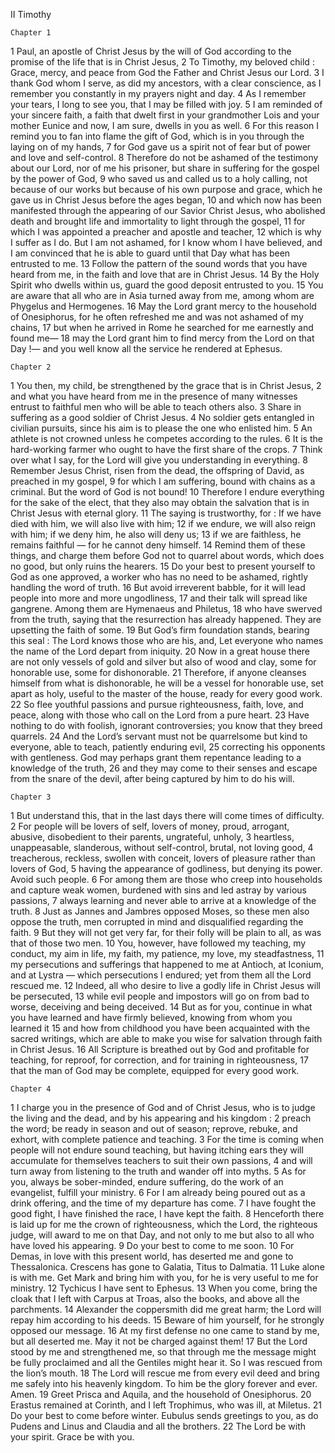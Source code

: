 II Timothy

	Chapter 1

1	Paul, an apostle of Christ Jesus by the will of God according to the promise of the life that is in Christ Jesus,
2	To Timothy, my beloved child : Grace, mercy, and peace from God the Father and Christ Jesus our Lord.
3	I thank God whom I serve, as did my ancestors, with a clear conscience, as I remember you constantly in my prayers night and day.
4	As I remember your tears, I long to see you, that I may be filled with joy.
5	I am reminded of your sincere faith, a faith that dwelt first in your grandmother Lois and your mother Eunice and now, I am sure, dwells in you as well.
6	For this reason I remind you to fan into flame the gift of God, which is in you through the laying on of my hands,
7	for God gave us a spirit not of fear but of power and love and self-control.
8	Therefore do not be ashamed of the testimony about our Lord, nor of me his prisoner, but share in suffering for the gospel by the power of God,
9	who saved us and called us to a holy calling, not because of our works but because of his own purpose and grace, which he gave us in Christ Jesus before the ages began,
10	and which now has been manifested through the appearing of our Savior Christ Jesus, who abolished death and brought life and immortality to light through the gospel,
11	for which I was appointed a preacher and apostle and teacher,
12	which is why I suffer as I do. But I am not ashamed, for I know whom I have believed, and I am convinced that he is able to guard until that Day what has been entrusted to me.
13	Follow the pattern of the sound words that you have heard from me, in the faith and love that are in Christ Jesus.
14	By the Holy Spirit who dwells within us, guard the good deposit entrusted to you.
15	You are aware that all who are in Asia turned away from me, among whom are Phygelus and Hermogenes.
16	May the Lord grant mercy to the household of Onesiphorus, for he often refreshed me and was not ashamed of my chains,
17	but when he arrived in Rome he searched for me earnestly and found me—
18	may the Lord grant him to find mercy from the Lord on that Day !— and you well know all the service he rendered at Ephesus.

	Chapter 2

1	You then, my child, be strengthened by the grace that is in Christ Jesus,
2	and what you have heard from me in the presence of many witnesses entrust to faithful men who will be able to teach others also.
3	Share in suffering as a good soldier of Christ Jesus.
4	No soldier gets entangled in civilian pursuits, since his aim is to please the one who enlisted him.
5	An athlete is not crowned unless he competes according to the rules.
6	It is the hard-working farmer who ought to have the first share of the crops.
7	Think over what I say, for the Lord will give you understanding in everything.
8	Remember Jesus Christ, risen from the dead, the offspring of David, as preached in my gospel,
9	for which I am suffering, bound with chains as a criminal. But the word of God is not bound!
10	Therefore I endure everything for the sake of the elect, that they also may obtain the salvation that is in Christ Jesus with eternal glory.
11	The saying is trustworthy, for : If we have died with him, we will also live with him;
12	if we endure, we will also reign with him; if we deny him, he also will deny us;
13	if we are faithless, he remains faithful — for he cannot deny himself.
14	Remind them of these things, and charge them before God not to quarrel about words, which does no good, but only ruins the hearers.
15	Do your best to present yourself to God as one approved, a worker who has no need to be ashamed, rightly handling the word of truth.
16	But avoid irreverent babble, for it will lead people into more and more ungodliness,
17	and their talk will spread like gangrene. Among them are Hymenaeus and Philetus,
18	who have swerved from the truth, saying that the resurrection has already happened. They are upsetting the faith of some.
19	But God’s firm foundation stands, bearing this seal : The Lord knows those who are his, and, Let everyone who names the name of the Lord depart from iniquity.
20	Now in a great house there are not only vessels of gold and silver but also of wood and clay, some for honorable use, some for dishonorable.
21	Therefore, if anyone cleanses himself from what is dishonorable, he will be a vessel for honorable use, set apart as holy, useful to the master of the house, ready for every good work.
22	So flee youthful passions and pursue righteousness, faith, love, and peace, along with those who call on the Lord from a pure heart.
23	Have nothing to do with foolish, ignorant controversies; you know that they breed quarrels.
24	And the Lord’s servant must not be quarrelsome but kind to everyone, able to teach, patiently enduring evil,
25	correcting his opponents with gentleness. God may perhaps grant them repentance leading to a knowledge of the truth,
26	and they may come to their senses and escape from the snare of the devil, after being captured by him to do his will.

	Chapter 3

1	But understand this, that in the last days there will come times of difficulty.
2	For people will be lovers of self, lovers of money, proud, arrogant, abusive, disobedient to their parents, ungrateful, unholy,
3	heartless, unappeasable, slanderous, without self-control, brutal, not loving good,
4	treacherous, reckless, swollen with conceit, lovers of pleasure rather than lovers of God,
5	having the appearance of godliness, but denying its power. Avoid such people.
6	For among them are those who creep into households and capture weak women, burdened with sins and led astray by various passions,
7	always learning and never able to arrive at a knowledge of the truth.
8	Just as Jannes and Jambres opposed Moses, so these men also oppose the truth, men corrupted in mind and disqualified regarding the faith.
9	But they will not get very far, for their folly will be plain to all, as was that of those two men.
10	You, however, have followed my teaching, my conduct, my aim in life, my faith, my patience, my love, my steadfastness,
11	my persecutions and sufferings that happened to me at Antioch, at Iconium, and at Lystra — which persecutions I endured; yet from them all the Lord rescued me.
12	Indeed, all who desire to live a godly life in Christ Jesus will be persecuted,
13	while evil people and impostors will go on from bad to worse, deceiving and being deceived.
14	But as for you, continue in what you have learned and have firmly believed, knowing from whom you learned it
15	and how from childhood you have been acquainted with the sacred writings, which are able to make you wise for salvation through faith in Christ Jesus.
16	All Scripture is breathed out by God and profitable for teaching, for reproof, for correction, and for training in righteousness,
17	that the man of God may be complete, equipped for every good work.

	Chapter 4

1	I charge you in the presence of God and of Christ Jesus, who is to judge the living and the dead, and by his appearing and his kingdom :
2	preach the word; be ready in season and out of season; reprove, rebuke, and exhort, with complete patience and teaching.
3	For the time is coming when people will not endure sound teaching, but having itching ears they will accumulate for themselves teachers to suit their own passions,
4	and will turn away from listening to the truth and wander off into myths.
5	As for you, always be sober-minded, endure suffering, do the work of an evangelist, fulfill your ministry.
6	For I am already being poured out as a drink offering, and the time of my departure has come.
7	I have fought the good fight, I have finished the race, I have kept the faith.
8	Henceforth there is laid up for me the crown of righteousness, which the Lord, the righteous judge, will award to me on that Day, and not only to me but also to all who have loved his appearing.
9	Do your best to come to me soon.
10	For Demas, in love with this present world, has deserted me and gone to Thessalonica. Crescens has gone to Galatia, Titus to Dalmatia.
11	Luke alone is with me. Get Mark and bring him with you, for he is very useful to me for ministry.
12	Tychicus I have sent to Ephesus.
13	When you come, bring the cloak that I left with Carpus at Troas, also the books, and above all the parchments.
14	Alexander the coppersmith did me great harm; the Lord will repay him according to his deeds.
15	Beware of him yourself, for he strongly opposed our message.
16	At my first defense no one came to stand by me, but all deserted me. May it not be charged against them!
17	But the Lord stood by me and strengthened me, so that through me the message might be fully proclaimed and all the Gentiles might hear it. So I was rescued from the lion’s mouth.
18	The Lord will rescue me from every evil deed and bring me safely into his heavenly kingdom. To him be the glory forever and ever. Amen.
19	Greet Prisca and Aquila, and the household of Onesiphorus.
20	Erastus remained at Corinth, and I left Trophimus, who was ill, at Miletus.
21	Do your best to come before winter. Eubulus sends greetings to you, as do Pudens and Linus and Claudia and all the brothers.
22	The Lord be with your spirit. Grace be with you.

